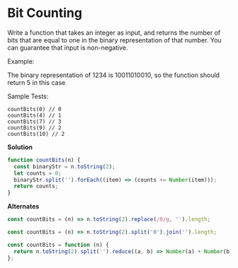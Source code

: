 # Bit Counting

Write a function that takes an integer as input, and returns the number of bits that are equal to one in the binary representation of that number. You can guarantee that input is non-negative.

Example:

The binary representation of 1234 is 10011010010, so the function should return 5 in this case

Sample Tests:

    countBits(0) // 0
    countBits(4) // 1
    countBits(7) // 3
    countBits(9) // 2
    countBits(10) // 2

**Solution**

```js
function countBits(n) {
  const binaryStr = n.toString(2);
  let counts = 0;
  binaryStr.split('').forEach((item) => (counts += Number(item)));
  return counts;
}
```

**Alternates**

```js
const countBits = (n) => n.toString(2).replace(/0/g, '').length;
```

```js
const countBits = (n) => n.toString(2).split('0').join('').length;
```

```js
const countBits = function (n) {
  return n.toString(2).split('').reduce((a, b) => Number(a) + Number(b), 0);
};
```